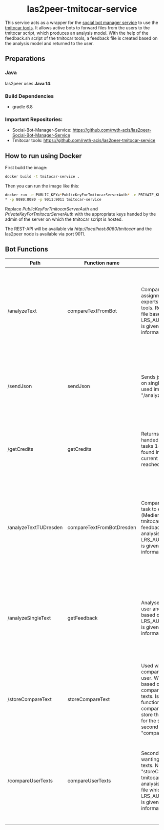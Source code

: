 <h1 align="center">las2peer-tmitocar-service</h1>

This service acts as a wrapper for the [social bot manager service](https://github.com/rwth-acis/las2peer-social-bot-manager-service) to use the [tmitocar tools](https://gitlab.com/Tech4Comp/tmitocar-tools). It allows active bots to forward files from the users to the tmitocar script, which produces an analysis model. With the help of the feedback.sh script of the tmitocar tools, a feedback file is created based on the analysis model and returned to the user.  

## Preparations

### Java

las2peer uses **Java 14**.

### Build Dependencies

* gradle 6.8

### Important Repositories: 

- Social-Bot-Manager-Service: https://github.com/rwth-acis/las2peer-Social-Bot-Manager-Service
- Tmitocar tools: https://github.com/rwth-acis/las2peer-tmitocar-service

How to run using Docker
-------------------

First build the image:
```bash
docker build -t tmitocar-service . 
```

Then you can run the image like this:

```bash
docker run -e PUBLIC_KEY=*PublicKeyForTmitocarServerAuth* -e PRIVATE_KEY=*PrivateKeyForTmitocarServerAuth* -e LRS_URL=*https://your-lrs-address
* -p 8080:8080 -p 9011:9011 tmitocar-service
```

Replace *PublicKeyForTmitocarServerAuth* and *PrivateKeyForTmitocarServerAuth* with the appropriate keys handed by the admin of the server on which the tmitocar script is hosted. 

The REST-API will be available via *http://localhost:8080/tmitocar* and the las2peer node is available via port 9011.

## Bot Functions

| Path | Function name | Description | Parameters | Returns |
|-----|-----|-------------|---------|---------------|
| /analyzeText | compareTextFromBot | Compares user texts of assignments 1 to 12 to experts text using tmitocar tools. Returns feedback pdf file based on analysis. If LRS_AUTH_TOKEN_LEIPZIG is given, additionally stores information in LRS. |  submissionSucceeded: Returned text in case of success <br /> submissionFailed: Returned text in case of error <br />  lrs: Bool whether LRS should be used <br /> Note: Function only works if triggering message contains a file (Use "ifFile" field of "Incoming Message" element)| Feedback file on success, otherwise error message |
| /sendJson | sendJson | Sends json graph file based on single text analysis. To be used immediately after "/analyzeText" was called. | submissionSucceeded: Returned text in case of success <br /> submissionFailed: Returned text in case of error <br /> Note: Function only works if immediately triggered after call of "/analyzeText" | Json file of text model based on analysis. |
| /getCredits | getCredits | Returns the current status of handed in assignments for tasks 1-12 based on data found in LRS. Also gives the current percentage of reached bonus points. | / | Message of the form: <br /> Schreibaufgabe 01: X ... Schreibaufgabe 12: Y <br />Das heißt, du hast bisher Z Leistunsprozente gesammelt. |
| /analyzeTextTUDresden | compareTextFromBotDresden | Compares user text of given task to expert text (Medienkompetenz) using tmitocar tools. Returns feedback pdf file based on analysis. If LRS_AUTH_TOKEN_DRESDEN is given, additionally stores information in LRS. | - submissionSucceeded: Returned text in case of success <br />- submissionFailed: Returned text in case of error <br /> - lrs: Bool whether LRS should be used <br /> Note: Function only works if triggering message contains a file (Use "ifFile" field of "Incoming Message" element) | Feedback file on success, otherwise error message |
| /analyzeSingleText | getFeedback | Analyses single text from user and create feedback file based on analysis results. If LRS_AUTH_TOKEN_DRESDEN is given, additionally stores information in LRS.| submissionSucceeded: Returned text in case of success <br /> submissionFailed: Returned text in case of error <br />  lrs: Bool whether LRS should be used <br /> Note: Function only works if triggering message contains a file (Use "ifFile" field of "Incoming Message" element) | Feedback file on success, otherwise error message|
| /storeCompareText | storeCompareText | Used when wanting to compare two texts from the user. Will create feedback file based on analysis of comparison from two user texts. Is the first of two function calls needed for the comparison. Is used to first store the text, while waiting for the second text. The second function is "compareUserTexts" | submissionSucceeded: Returned text in case of success <br /> submissionFailed: Returned text in case of error <br />  Note: Function only works if triggering message contains a file (Use "ifFile" field of "Incoming Message" element) | Message of storing success/failure |
| /compareUserTexts | compareUserTexts | Second function call when wanting to compare two user texts. Needs to be called after "storeCompareText". WIll use tmitocar script to conduct analysis and create feedback file which is then returned.  If LRS_AUTH_TOKEN_DRESDEN is given, additionally stores information in LRS. | submissionSucceeded: Returned text in case of success <br /> submissionFailed: Returned text in case of error <br />  lrs: Bool whether LRS should be used <br /> Note: Function only works if triggering message contains a file (Use "ifFile" field of "Incoming Message" element) |  Feedback file on success, otherwise error message|
